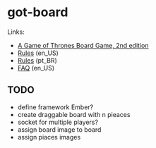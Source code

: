 # got-board

Links:

* [A Game of Thrones Board Game, 2nd edition](https://www.fantasyflightgames.com/en/products/a-game-of-thrones-the-board-game-second-edition/)
* [Rules](https://images-cdn.fantasyflightgames.com/filer_public/30/4f/304f72e3-4fe4-4f91-bfbe-75133161b092/va65_agot2_rulebook_web.pdf) (en_US)
* [Rules](http://www.galapagosjogos.com.br/jogos/a-guerra-dos-tronos-board-game/download_asset/70) (pt_BR)
* [FAQ](https://images-cdn.fantasyflightgames.com/filer_public/c0/fc/c0fcd94d-ad0e-4ac0-947e-b258356fabfd/va65_agot2_faq_v1_4.pdf) (en_US)

## TODO

* define framework Ember?
* create draggable board with n pieaces
* socket for multiple players?
* assign board image to board
* assign piaces images
